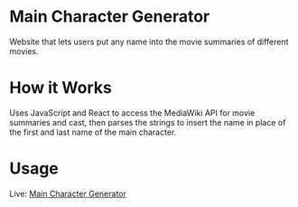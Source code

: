 # Main Character Generator
Website that lets users put any name into the movie summaries of different movies.

# How it Works
Uses JavaScript and React to access the MediaWiki API for movie summaries and cast, then parses the strings to insert the name in place of the first and last name of the main character.

# Usage
Live: <a href="https://jasoncordis.github.io/maincharactergenerator/">Main Character Generator</a>
